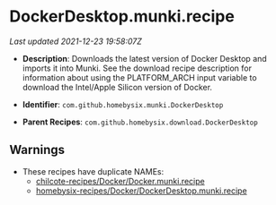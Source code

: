 # DockerDesktop.munki.recipe

_Last updated 2021-12-23 19:58:07Z_

- **Description**: Downloads the latest version of Docker Desktop and imports it into Munki. See the download recipe description for information about using the PLATFORM_ARCH input variable to download the Intel/Apple Silicon version of Docker.

- **Identifier**: `com.github.homebysix.munki.DockerDesktop`

- **Parent Recipes**: `com.github.homebysix.download.DockerDesktop`

## Warnings

- These recipes have duplicate NAMEs:
    - [chilcote-recipes/Docker/Docker.munki.recipe](/autopkg-dupe-tracker/chilcote-recipes/Docker/Docker.munki.recipe)
    - [homebysix-recipes/Docker/DockerDesktop.munki.recipe](/autopkg-dupe-tracker/homebysix-recipes/Docker/DockerDesktop.munki.recipe)